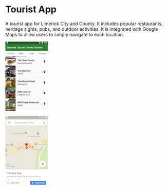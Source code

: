 # Tourist App

A tourist app for Limerick City and County. It includes popular restaurants, heritage sights, pubs,
and outdoor activities. It is integrated with Google Maps to allow users to simply navigate to each
location.

![Screenshot of tourist app.](/app/src/main/res/drawable/screenshot1.png?raw=true)

![Screenshot of Google Maps showing recommended restaurant.](/app/src/main/res/drawable/screenshot2.png?raw=true)